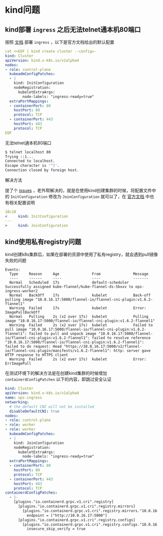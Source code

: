 # kind问题

## kind部署 `ingress` 之后无法telnet通本机80端口

按照 [文档](https://kind.sigs.k8s.io/docs/user/ingress/) 部署 `ingress` ，以下是官方文档给出的默认配置

```yaml
cat <<EOF | kind create cluster --config=-
kind: Cluster
apiVersion: kind.x-k8s.io/v1alpha4
nodes:
- role: control-plane
  kubeadmConfigPatches:
  - |
    kind: InitConfiguration
    nodeRegistration:
      kubeletExtraArgs:
        node-labels: "ingress-ready=true"
  extraPortMappings:
  - containerPort: 80
    hostPort: 80
    protocol: TCP
  - containerPort: 443
    hostPort: 443
    protocol: TCP
EOF
```



无法telnet通本机80端口

```sh
$ telnet localhost 80
Trying ::1...
Connected to localhost.
Escape character is '^]'.
Connection closed by foreign host.
```



解决方法

提了个 [issues](https://github.com/kubernetes-sigs/kind/issues/3365) ，老外帮解决的，就是在使用kind创建集群的时候，将配置文件中的 `InitConfiguration`  修改为 `JoinConfiguration` 就可以了，在 [官方文档](https://kind.sigs.k8s.io/docs/user/configuration/#kubeadm-config-patches) 中也有相关配置说明

```yaml
10c10
<     kind: InitConfiguration
---
>     kind: JoinConfiguration
```



## kind使用私有registry问题

kind创建k8s集群后，如果在部署的资源中使用了私有registry，就会遇到pull镜像失败的问题

```shell
Events:
  Type     Reason     Age               From               Message
  ----     ------     ----              ----               -------
  Normal   Scheduled  17s               default-scheduler  Successfully assigned kube-flannel/kube-flannel-ds-5bxxv to ops-ingress-worker2
  Normal   BackOff    17s               kubelet            Back-off pulling image "10.0.16.17:5000/flannel-io/flannel-cni-plugin:v1.6.2-flannel1"
  Warning  Failed     17s               kubelet            Error: ImagePullBackOff
  Normal   Pulling    2s (x2 over 17s)  kubelet            Pulling image "10.0.16.17:5000/flannel-io/flannel-cni-plugin:v1.6.2-flannel1"
  Warning  Failed     2s (x2 over 17s)  kubelet            Failed to pull image "10.0.16.17:5000/flannel-io/flannel-cni-plugin:v1.6.2-flannel1": failed to pull and unpack image "10.0.16.17:5000/flannel-io/flannel-cni-plugin:v1.6.2-flannel1": failed to resolve reference "10.0.16.17:5000/flannel-io/flannel-cni-plugin:v1.6.2-flannel1": failed to do request: Head "https://10.0.16.17:5000/v2/flannel-io/flannel-cni-plugin/manifests/v1.6.2-flannel1": http: server gave HTTP response to HTTPS client
  Warning  Failed     2s (x2 over 17s)  kubelet            Error: ErrImagePull
```



在测试环境下的解决方法是在创建kind集群的时候增加 `containerdConfigPatches` 以下的内容，即跳过安全认证

```yaml
kind: Cluster
apiVersion: kind.x-k8s.io/v1alpha4
name: ops-ingress 
networking:
  # the default CNI will not be installed
  disableDefaultCNI: true
nodes:
- role: control-plane
- role: worker
- role: worker
  kubeadmConfigPatches:
  - |
    kind: JoinConfiguration
    nodeRegistration:
      kubeletExtraArgs:
        node-labels: "ingress-ready=true"
  extraPortMappings:
  - containerPort: 80
    hostPort: 80
    protocol: TCP
  - containerPort: 443
    hostPort: 443
    protocol: TCP
containerdConfigPatches:
  - |-
    [plugins."io.containerd.grpc.v1.cri".registry]
      [plugins."io.containerd.grpc.v1.cri".registry.mirrors]
        [plugins."io.containerd.grpc.v1.cri".registry.mirrors."10.0.16.17:5000"]
          endpoint = ["http://10.0.16.17:5000"]
      [plugins."io.containerd.grpc.v1.cri".registry.configs]
        [plugins."io.containerd.grpc.v1.cri".registry.configs."10.0.16.17:5000".tls]
          insecure_skip_verify = true
```



